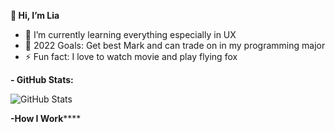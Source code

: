 ****👋 Hi, I’m Lia****
- 🌱 I’m currently learning everything especially in UX
- 🥅 2022 Goals: Get best Mark and can trade on in my programming major
- ⚡ Fun fact: I love to watch movie and play flying fox

****- GitHub Stats:****

![GitHub Stats](https://github-readme-stats.vercel.app/api?username=dhiyaaamalia00&theme=radical)

**-How I Work******
